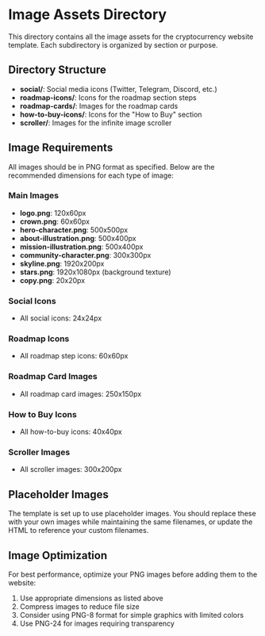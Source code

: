 # Image Assets Directory

This directory contains all the image assets for the cryptocurrency website template. Each subdirectory is organized by section or purpose.

## Directory Structure

- **social/**: Social media icons (Twitter, Telegram, Discord, etc.)
- **roadmap-icons/**: Icons for the roadmap section steps
- **roadmap-cards/**: Images for the roadmap cards
- **how-to-buy-icons/**: Icons for the "How to Buy" section
- **scroller/**: Images for the infinite image scroller

## Image Requirements

All images should be in PNG format as specified. Below are the recommended dimensions for each type of image:

### Main Images
- **logo.png**: 120x60px
- **crown.png**: 60x60px
- **hero-character.png**: 500x500px
- **about-illustration.png**: 500x400px
- **mission-illustration.png**: 500x400px
- **community-character.png**: 300x300px
- **skyline.png**: 1920x200px
- **stars.png**: 1920x1080px (background texture)
- **copy.png**: 20x20px

### Social Icons
- All social icons: 24x24px

### Roadmap Icons
- All roadmap step icons: 60x60px

### Roadmap Card Images
- All roadmap card images: 250x150px

### How to Buy Icons
- All how-to-buy icons: 40x40px

### Scroller Images
- All scroller images: 300x200px

## Placeholder Images

The template is set up to use placeholder images. You should replace these with your own images while maintaining the same filenames, or update the HTML to reference your custom filenames.

## Image Optimization

For best performance, optimize your PNG images before adding them to the website:
1. Use appropriate dimensions as listed above
2. Compress images to reduce file size
3. Consider using PNG-8 format for simple graphics with limited colors
4. Use PNG-24 for images requiring transparency
